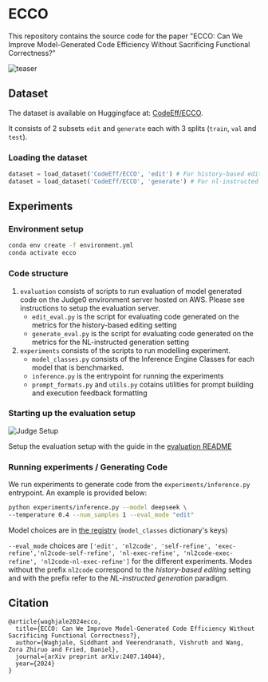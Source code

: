 # ECCO

This repository contains the source code for the paper "ECCO: Can We Improve Model-Generated Code Efficiency Without Sacrificing Functional Correctness?"

![teaser](https://github.com/user-attachments/assets/44659b06-3676-4deb-affb-2ec5f02787f6)

## Dataset
The dataset is available on Huggingface at: [CodeEff/ECCO](https://huggingface.co/datasets/CodeEff/ECCO).

It consists of 2 subsets `edit` and `generate` each with 3 splits (`train`, `val` and `test`).

### Loading the dataset 
```python
dataset = load_dataset('CodeEff/ECCO', 'edit') # For history-based editing setting
dataset = load_dataset('CodeEff/ECCO', 'generate') # For nl-instructed generation setting
```

## Experiments

### Environment setup
```bash 
conda env create -f environment.yml
conda activate ecco
```

### Code structure 
1. `evaluation` consists of scripts to run evaluation of model generated code on the Judge0 environment server hosted on AWS. Please see instructions to setup the evaluation server.
   - `edit_eval.py` is the script for evaluating code generated on the metrics for the history-based editing setting
   - `generate_eval.py` is the script for evaluating code generated on the metrics for the NL-instructed generation setting
2. `experiments` consists of the scripts to run modelling experiment. 
   - `model_classes.py` consists of the Inference Engine Classes for each model that is benchmarked.
   - `inference.py` is the entrypoint for running the experiments
   - `prompt_formats.py` and `utils.py` cotains utilities for prompt building and execution feedback formatting

### Starting up the evaluation setup 

![Judge Setup](https://github.com/user-attachments/assets/b3875151-336d-446f-961f-352e0d34ed6a)

Setup the evaluation setup with the guide in the [evaluation README](./evaluation/README.md)

### Running experiments / Generating Code
We run experiments to generate code from the `experiments/inference.py` entrypoint. An example is provided below:
```sh
python experiments/inference.py --model deepseek \
--temperature 0.4 --num_samples 1 --eval_mode "edit" 
```

Model choices are in [the registry](./experiments/inference.py) (`model_classes` dictionary's keys)

`--eval_mode` choices are `['edit', 'nl2code', 'self-refine', 'exec-refine','nl2code-self-refine', 'nl-exec-refine', 'nl2code-exec-refine', 'nl2code-nl-exec-refine']` for the different experiments. Modes without the prefix `nl2code` correspond to the *history-based editing* setting and with the prefix refer to the *NL-instructed generation* paradigm.

## Citation 
```
@article{waghjale2024ecco,
  title={ECCO: Can We Improve Model-Generated Code Efficiency Without Sacrificing Functional Correctness?},
  author={Waghjale, Siddhant and Veerendranath, Vishruth and Wang, Zora Zhiruo and Fried, Daniel},
  journal={arXiv preprint arXiv:2407.14044},
  year={2024}
}
```
